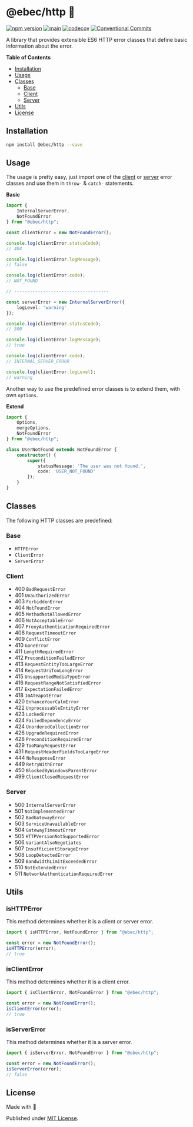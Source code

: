 # @ebec/http 🥁

[![npm version](https://badge.fury.io/js/@ebec%2Fhttp.svg)](https://badge.fury.io/js/@ebec%2Fhttp)
[![main](https://github.com/Tada5hi/ebec/actions/workflows/main.yml/badge.svg)](https://github.com/Tada5hi/ebec/actions/workflows/main.yml)
[![codecov](https://codecov.io/gh/tada5hi/ebec/branch/master/graph/badge.svg?token=HLHCWI3VO1)](https://codecov.io/gh/tada5hi/ebec)
[![Conventional Commits](https://img.shields.io/badge/Conventional%20Commits-1.0.0-%23FE5196?logo=conventionalcommits&logoColor=white)](https://conventionalcommits.org)

A library that provides extensible ES6 HTTP error classes that define basic information about the error.

**Table of Contents**

- [Installation](#installation)
- [Usage](#usage)
- [Classes](#classes)
  - [Base](#base) 
  - [Client](#client)
  - [Server](#server)
- [Utils](#utils)
- [License](#license)

## Installation

```bash
npm install @ebec/http --save
```

## Usage

The usage is pretty easy, just import one of the [client](#client) or [server](#server) error classes and use them
in `throw-` & `catch-` statements.

**Basic**
```typescript
import {
    InternalServerError,
    NotFoundError
} from "@ebec/http";

const clientError = new NotFoundError();

console.log(clientError.statusCode);
// 404

console.log(clientError.logMessage);
// false

console.log(clientError.code);
// NOT_FOUND

// ------------------------------------

const serverError = new InternalServerError({
    logLevel: 'warning'
});

console.log(clientError.statusCode);
// 500

console.log(clientError.logMessage);
// true

console.log(clientError.code);
// INTERNAL_SERVER_ERROR

console.log(clientError.logLevel);
// warning
```

Another way to use the predefined error classes is to extend them,
with own `options`.

**Extend**

```typescript
import {
    Options,
    mergeOptions,
    NotFoundError
} from "@ebec/http";

class UserNotFound extends NotFoundError {
    constructor() {
        super({
            statusMessage: 'The user was not found.',
            code: 'USER_NOT_FOUND'
        });
    }
}
```

## Classes

The following HTTP classes are predefined:

### Base

- `HTTPError`
- `ClientError`
- `ServerError`

### Client

- 400 `BadRequestError`
- 401 `UnauthorizedError`
- 403 `ForbiddenError`
- 404 `NotFoundError`
- 405 `MethodNotAllowedError`
- 406 `NotAcceptableError`
- 407 `ProxyAuthenticationRequiredError`
- 408 `RequestTimeoutError`
- 409 `ConflictError`
- 410 `GoneError`
- 411 `LengthRequiredError`
- 412 `PreconditionFailedError`
- 413 `RequestEntityTooLargeError`
- 414 `RequestUriTooLongError`
- 415 `UnsupportedMediaTypeError`
- 416 `RequestRangeNotSatisfiedError`
- 417 `ExpectationFailedError`
- 418 `ImATeapotError`
- 420 `EnhanceYourCalmError`
- 422 `UnprocessableEntityError`
- 423 `LockedError`
- 424 `FailedDependencyError`
- 424 `UnorderedCollectionError`
- 426 `UpgradeRequiredError`
- 428 `PreconditionRequiredError`
- 429 `TooManyRequestError`
- 431 `RequestHeaderFieldsTooLargeError`
- 444 `NoResponseError`
- 449 `RetryWithError`
- 450 `BlockedByWindowsParentError`
- 499 `ClientClosedRequestError`

### Server

- 500 `InternalServerError`
- 501 `NotImplementedError`
- 502 `BadGatewayError`
- 503 `ServiceUnavailableError`
- 504 `GatewayTimeoutError`
- 505 `HTTPVersionNotSupportedError`
- 506 `VariantAlsoNegotiates`
- 507 `InsufficientStorageError`
- 508 `LoopDetectedError`
- 509 `BandwidthLimitExceededError`
- 510 `NotExtendedError`
- 511 `NetworkAuthenticationRequiredError`

## Utils

### isHTTPError

This method determines whether it is a client or server error.

```typescript
import { isHTTPError, NotFoundError } from "@ebec/http";

const error = new NotFoundError();
isHTTPError(error);
// true
```

### isClientError

This method determines whether it is a client error.

```typescript
import { isClientError, NotFoundError } from "@ebec/http";

const error = new NotFoundError();
isClientError(error);
// true
```

### isServerError

This method determines whether it is a server error.

```typescript
import { isServerError, NotFoundError } from "@ebec/http";

const error = new NotFoundError();
isServerError(error);
// false
```

## License

Made with 💚

Published under [MIT License](./LICENSE).
